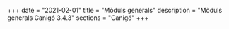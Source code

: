 +++
date        = "2021-02-01"
title       = "Mòduls generals"
description = "Mòduls generals Canigó 3.4.3"
sections    = "Canigó"
+++